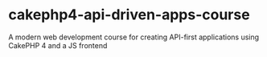 # cakephp4-api-driven-apps-course
A modern web development course for creating API-first applications using CakePHP 4 and a JS frontend
